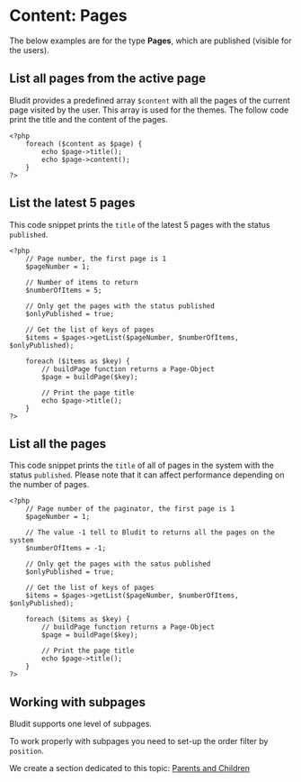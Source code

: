 # Content: Pages
<!-- position: 3 -->

The below examples are for the type **Pages**, which are published (visible for the users).

<h2 id="list-all-pages-from-the-active-page">List all pages from the active page</h2>

Bludit provides a predefined array `$content` with all the pages of the current page visited by the user. This array is used for the themes. The follow code print the title and the content of the pages.

```
<?php
	foreach ($content as $page) {
		echo $page->title();
		echo $page->content();
	}
?>
```

<h2 id="list-the-latest-5-pages">List the latest 5 pages</h2>

This code snippet prints the `title` of the latest 5 pages with the status `published`.

```
<?php
	// Page number, the first page is 1
	$pageNumber = 1;

	// Number of items to return
	$numberOfItems = 5;

	// Only get the pages with the status published
	$onlyPublished = true;

	// Get the list of keys of pages
	$items = $pages->getList($pageNumber, $numberOfItems, $onlyPublished);

	foreach ($items as $key) {
		// buildPage function returns a Page-Object
		$page = buildPage($key);

		// Print the page title
		echo $page->title();
	}
?>
```

<h2 id="list-all-pages">List all the pages</h2>

This code snippet prints the `title` of all of pages in the system with the status `published`. Please note that it can affect performance depending on the number of pages.

```
<?php
	// Page number of the paginator, the first page is 1
	$pageNumber = 1;

	// The value -1 tell to Bludit to returns all the pages on the system
	$numberOfItems = -1;

	// Only get the pages with the satus published
	$onlyPublished = true;

	// Get the list of keys of pages
	$items = $pages->getList($pageNumber, $numberOfItems, $onlyPublished);

	foreach ($items as $key) {
		// buildPage function returns a Page-Object
		$page = buildPage($key);

		// Print the page title
		echo $page->title();
	}
?>
```

## Working with subpages
Bludit supports one level of subpages.

To work properly with subpages you need to set-up the order filter by `position`.

We create a section dedicated to this topic: [Parents and Children](https://docs.bludit.com/en/developers/parents-and-children)
